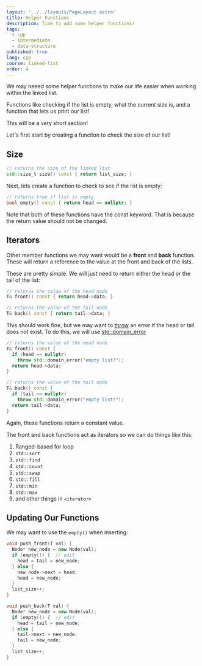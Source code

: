 ```yaml
---
layout: '../../layouts/PageLayout.astro'
title: Helper Functions
description: Time to add some helper functions!
tags:
  - cpp
  - intermediate
  - data-structure
published: true
lang: cpp
course: linked-list
order: 4
---
```


We may neeed some helper functions to make our life easier when working within the linked list.

Functions like checking if the list is empty, what the current size is, and a function that lets us print our list!

This will be a very short section!

Let's first start by creating a funciton to check the size of our list!

## Size
```cpp
// returns the size of the linked list
std::size_t size() const { return list_size; }
```

Next, lets create a function to check to see if the list is empty:
```cpp
// returns true if list is empty
bool empty() const { return head == nullptr; }
```

Note that both of these functions have the const keyword. That is because the return value should not be changed.

## Iterators
Other member functions we may want would be a **front** and **back** function. These will return a reference to the value at the front and back of the lists.

These are pretty simple. We will just need to return either the head or the tail of the list:
```cpp
// returns the value of the head node
T& front() const { return head->data; }

// returns the value of the tail node
T& back() const { return tail->data; }
```

This should work fine, but we may want to [throw](https://en.cppreference.com/w/cpp/language/throw) an error if the head or tail does not exist. To do this, we will use [std::domain_error](https://en.cppreference.com/w/cpp/error/domain_error)

```cpp
// returns the value of the head node
T& front() const {
  if (head == nullptr)
    throw std::domain_error("empty list!");
  return head->data;
}

// returns the value of the tail node
T& back() const {
  if (tail == nullptr)
    throw std::domain_error("empty list!");
  return tail->data;
}
```

Again, these functions return a constant value.

The front and back functions act as iterators so we can do things like this:
1. Ranged-based for loop
2. `std::sort`
3. `std::find`
4. `std::count`
5. `std::swap`
6. `std::fill`
7. `std::min`
8. `std::max`
9. and other things in `<iterator>`

## Updating Our Functions
We may want to use the `empty()` when inserting:
```cpp
void push_front(T val) {
  Node* new_node = new Node(val);
  if (empty()) {  // edit
    head = tail = new_node;
  } else {
    new_node->next = head;
    head = new_node;
  }
  list_size++;
}

void push_back(T val) {
  Node* new_node = new Node(val);
  if (empty()) {  // edit
    head = tail = new_node;
  } else {
    tail->next = new_node;
    tail = new_node;
  }
  list_size++;
}
```